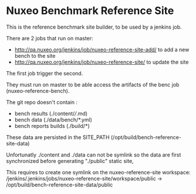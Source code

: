 # Nuxeo Benchmark Reference Site

This is the reference benchmark site builder, to be used by a jenkins job.

There are 2 jobs that run on master:
- http://qa.nuxeo.org/jenkins/job/nuxeo-reference-site-add/ to add a new bench to the site
- http://qa.nuxeo.org/jenkins/job/nuxeo-reference-site/ to update the site

The first job trigger the second.

They must run on master to be able access the artifacts of the benc job (nuxeo-reference-bench). 

The git repo doesn't contain :
- bench results (./content/*/*.md)
- bench data (./data/bench/*.yml)
- bench reports builds (./build/*)

These data are persisted in the SITE_PATH (/opt/build/bench-reference-site-data)

Unfortunatly ./content and ./data can not be symlink so the data are first synchronized before generating
 "./public" static site,

This requires to create one symlink on the nuxeo-reference-site workspace:
/jenkins/.jenkins/jobs/nuxeo-reference-site/workspace/public -> /opt/build/bench-reference-site-data/public

